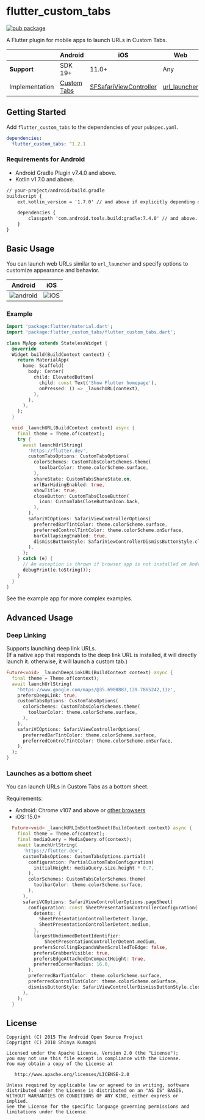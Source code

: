 # flutter_custom_tabs
[![pub package](https://img.shields.io/pub/v/flutter_custom_tabs.svg)](https://pub.dartlang.org/packages/flutter_custom_tabs)

A Flutter plugin for mobile apps to launch URLs in Custom Tabs.

|             | Android | iOS   |  Web  |
|-------------|---------|-------|-------|
| **Support** | SDK 19+ | 11.0+ | Any   |
| Implementation | [Custom Tabs](https://developer.chrome.com/docs/android/custom-tabs/) | [SFSafariViewController](https://developer.apple.com/documentation/safariservices/sfsafariviewcontroller) | [url_launcher](https://pub.dev/packages/url_launcher) |

## Getting Started
Add `flutter_custom_tabs` to the dependencies of your `pubspec.yaml`.

``` yaml
dependencies:
  flutter_custom_tabs: ^1.2.1
```

### Requirements for Android
- Android Gradle Plugin v7.4.0 and above.
- Kotlin v1.7.0 and above.

```diff
// your-project/android/build.gradle
buildscript {
    ext.kotlin_version = '1.7.0' // and above if explicitly depending on Kotlin.

    dependencies {
        classpath 'com.android.tools.build:gradle:7.4.0' // and above.
    }
}
```

## Basic Usage
You can launch web URLs similar to `url_launcher` and specify options to customize appearance and behavior.

| Android | iOS |
| --- | --- |
| ![android](https://i.imgur.com/lgPWvLS.gif) | ![iOS](https://i.imgur.com/LhsCUzb.gif) |

### Example

``` dart
import 'package:flutter/material.dart';
import 'package:flutter_custom_tabs/flutter_custom_tabs.dart';

class MyApp extends StatelessWidget {
  @override
  Widget build(BuildContext context) {
    return MaterialApp(
      home: Scaffold(
        body: Center(
          child: ElevatedButton(
            child: const Text('Show Flutter homepage'),
            onPressed: () => _launchURL(context),
          ),
        ),
      ),
    );
  }

  void _launchURL(BuildContext context) async {
    final theme = Theme.of(context);
    try {
      await launchUrlString(
        'https://flutter.dev',
        customTabsOptions: CustomTabsOptions(
          colorSchemes: CustomTabsColorSchemes.theme(
            toolbarColor: theme.colorScheme.surface,
          ),
          shareState: CustomTabsShareState.on,
          urlBarHidingEnabled: true,
          showTitle: true,
          closeButton: CustomTabsCloseButton(
            icon: CustomTabsCloseButtonIcon.back,
          ),
        ),                    
        safariVCOptions: SafariViewControllerOptions(
          preferredBarTintColor: theme.colorScheme.surface,
          preferredControlTintColor: theme.colorScheme.onSurface,
          barCollapsingEnabled: true,
          dismissButtonStyle: SafariViewControllerDismissButtonStyle.close,        
        ),
      );
    } catch (e) {
      // An exception is thrown if browser app is not installed on Android device.
      debugPrint(e.toString());
    }
  }
}
```

See the example app for more complex examples.

## Advanced Usage

### Deep Linking
Supports launching deep link URLs.  
(If a native app that responds to the deep link URL is installed, it will directly launch it. otherwise, it will launch a custom tab.)

```dart
Future<void> _launchDeepLinkURL(BuildContext context) async {
  final theme = Theme.of(context);
  await launchUrlString(
    'https://www.google.com/maps/@35.6908883,139.7865242,13z',
    prefersDeepLink: true,
    customTabsOptions: CustomTabsOptions(
      colorSchemes: CustomTabsColorSchemes.theme(
        toolbarColor: theme.colorScheme.surface,
      ),
    ),
    safariVCOptions: SafariViewControllerOptions(
      preferredBarTintColor: theme.colorScheme.surface,
      preferredControlTintColor: theme.colorScheme.onSurface,
    ),
  );
}
```

### Launches as a bottom sheet
You can launch URLs in Custom Tabs as a bottom sheet.

Requirements:
- Android: Chrome v107 and above or [other browsers](https://developer.chrome.com/docs/android/custom-tabs/browser-support/#setinitialactivityheightpx)
- iOS: 15.0+ 

```dart
  Future<void> _launchURLInBottomSheet(BuildContext context) async {
    final theme = Theme.of(context);
    final mediaQuery = MediaQuery.of(context);    
    await launchUrlString(
      'https://flutter.dev',
      customTabsOptions: CustomTabsOptions.partial(
        configuration: PartialCustomTabsConfiguration(
          initialHeight: mediaQuery.size.height * 0.7,
        ),
        colorSchemes: CustomTabsColorSchemes.theme(
          toolbarColor: theme.colorScheme.surface,
        ),
      ),
      safariVCOptions: SafariViewControllerOptions.pageSheet(
        configuration: const SheetPresentationControllerConfiguration(
          detents: {
            SheetPresentationControllerDetent.large,
            SheetPresentationControllerDetent.medium,
          },
          largestUndimmedDetentIdentifier:
              SheetPresentationControllerDetent.medium,
          prefersScrollingExpandsWhenScrolledToEdge: false,
          prefersGrabberVisible: true,
          prefersEdgeAttachedInCompactHeight: true,
          preferredCornerRadius: 16.0,
        ),
        preferredBarTintColor: theme.colorScheme.surface,
        preferredControlTintColor: theme.colorScheme.onSurface,
        dismissButtonStyle: SafariViewControllerDismissButtonStyle.close,
      ),
    );
  }
```

## License

    Copyright (C) 2015 The Android Open Source Project
    Copyright (C) 2018 Shinya Kumagai

    Licensed under the Apache License, Version 2.0 (the "License");
    you may not use this file except in compliance with the License.
    You may obtain a copy of the License at

       http://www.apache.org/licenses/LICENSE-2.0

    Unless required by applicable law or agreed to in writing, software
    distributed under the License is distributed on an "AS IS" BASIS,
    WITHOUT WARRANTIES OR CONDITIONS OF ANY KIND, either express or implied.
    See the License for the specific language governing permissions and
    limitations under the License.
